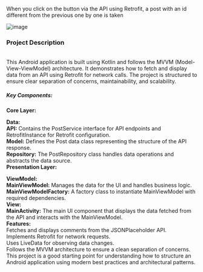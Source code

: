 When you click on the button via the API using Retrofit, a post with an id different from the previous one by one is taken

![image](https://github.com/PhilippKroger/JokeApp/assets/66637696/0d0bdc12-7d24-40c4-9c96-255a79ef0156)


<h3>Project Description</h3><br>
This Android application is built using Kotlin and follows the MVVM (Model-View-ViewModel) architecture. It demonstrates how to fetch and display data from an API using Retrofit for network calls. The project is structured to ensure clear separation of concerns, maintainability, and scalability.

<h5>Key Components:</h5>
<b>Core Layer:</b>

<b>Data:</b> <br>
<b>API:</b> Contains the PostService interface for API endpoints and RetrofitInstance for Retrofit configuration.<br>
<b>Model:</b> Defines the Post data class representing the structure of the API response.<br>
<b>Repository:</b> The PostRepository class handles data operations and abstracts the data source.<br>
<b>Presentation Layer:</b><br>

<b>ViewModel:</b><br>
<b>MainViewModel:</b> Manages the data for the UI and handles business logic.<br>
<b>MainViewModelFactory:</b> A factory class to instantiate MainViewModel with required dependencies.<br>
<b>View:</b><br>
<b>MainActivity:</b> The main UI component that displays the data fetched from the API and interacts with the MainViewModel.<br>
<b>Features:</b><br>
Fetches and displays comments from the JSONPlaceholder API.<br>
Implements Retrofit for network requests.<br>
Uses LiveData for observing data changes.<br>
Follows the MVVM architecture to ensure a clean separation of concerns.<br>
This project is a good starting point for understanding how to structure an Android application using modern best practices and architectural patterns.<br>
